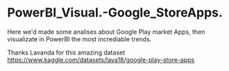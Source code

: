# PowerBI_Visual.-Google_StoreApps. 
Here we'd made some analises about Google Play market Apps, then visualizate in PowerBI the most incrediable trends.

Thanks Lavanda for this amazing dataset https://www.kaggle.com/datasets/lava18/google-play-store-apps

